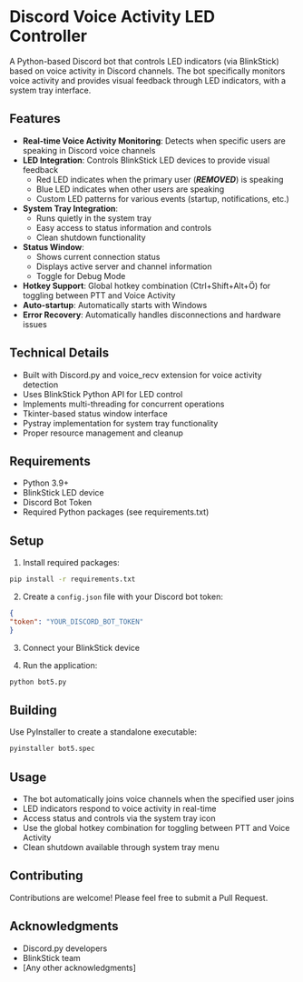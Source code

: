 # Discord Voice Activity LED Controller

A Python-based Discord bot that controls LED indicators (via BlinkStick) based on voice activity in Discord channels. The bot specifically monitors voice activity and provides visual feedback through LED indicators, with a system tray interface.

## Features

- **Real-time Voice Activity Monitoring**: Detects when specific users are speaking in Discord voice channels
- **LED Integration**: Controls BlinkStick LED devices to provide visual feedback
  - Red LED indicates when the primary user (***REMOVED***) is speaking
  - Blue LED indicates when other users are speaking
  - Custom LED patterns for various events (startup, notifications, etc.)
- **System Tray Integration**: 
  - Runs quietly in the system tray
  - Easy access to status information and controls
  - Clean shutdown functionality
- **Status Window**:
  - Shows current connection status
  - Displays active server and channel information
  - Toggle for Debug Mode
- **Hotkey Support**: Global hotkey combination (Ctrl+Shift+Alt+Ö) for toggling between PTT and Voice Activity
- **Auto-startup**: Automatically starts with Windows
- **Error Recovery**: Automatically handles disconnections and hardware issues

## Technical Details

- Built with Discord.py and voice_recv extension for voice activity detection
- Uses BlinkStick Python API for LED control
- Implements multi-threading for concurrent operations
- Tkinter-based status window interface
- Pystray implementation for system tray functionality
- Proper resource management and cleanup

## Requirements

- Python 3.9+
- BlinkStick LED device
- Discord Bot Token
- Required Python packages (see requirements.txt)

## Setup

1. Install required packages:
```bash
pip install -r requirements.txt
```

2. Create a `config.json` file with your Discord bot token:
```json
{
"token": "YOUR_DISCORD_BOT_TOKEN"
}
```
3. Connect your BlinkStick device
   
4. Run the application:

```bash
python bot5.py
```

## Building

Use PyInstaller to create a standalone executable:

```bash
pyinstaller bot5.spec
```


## Usage

- The bot automatically joins voice channels when the specified user joins
- LED indicators respond to voice activity in real-time
- Access status and controls via the system tray icon
- Use the global hotkey combination for toggling between PTT and Voice Activity
- Clean shutdown available through system tray menu

## Contributing

Contributions are welcome! Please feel free to submit a Pull Request.

## Acknowledgments

- Discord.py developers
- BlinkStick team
- [Any other acknowledgments]
